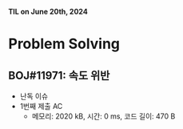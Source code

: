 **TIL on June 20th, 2024**

# Problem Solving
## BOJ#11971: 속도 위반
* 난독 이슈
* 1번째 제출 AC
    - 메모리: 2020 kB, 시간: 0 ms, 코드 길이: 470 B

